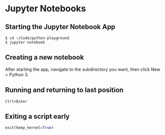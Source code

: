 # Jupyter Notebooks

## Starting the Jupyter Notebook App

```
$ cd ~/Code/python-playground
$ jupyter notebook
```

## Creating a new notebook

After starting the app, navigate to the subdirectory you want, then click New > Python 3.

## Running and returning to last position

```
Ctrl+Enter
```

## Exiting a script early

```python
exit(keep_kernel=True)
```
